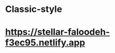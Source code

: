 # Classic-style
https://stellar-faloodeh-f3ec95.netlify.app
 ==========================================  